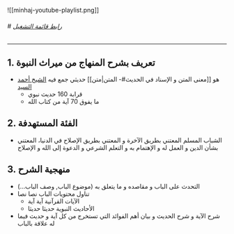 ![[minhaj-youtube-playlist.png]]
###### # [رابط قائمة التشغيل](https://www.youtube.com/playlist?list=PLZmiPrHYOIsTv39es8eiUro0NemCzT7GO)

---

## 1. تعريف بشرح المنهاج من ميراث النبوة
- هو [[معنى المتن و الإسناد في الحديث#- المتن|متن]] حديثي جمع فيه [الشيخ أحمد السيد](https://ahmadalsayed.net/)
	- قرابة 160 حديث نبوي
	- ما يفوق 70 آية من كتاب الله
## 2. الفئة المستهدفة
- الشباب المسلم المعتني بطريق الآخرة و المعتني بطريق الإصلاح في الدنيا، المعتني بشأن الدين و العمل له و الإهتمام به و التعلم الشرعي و الدعوة إلى الله و الإصلاح
## 3. منهجية الشرح
- التحدث على الباب و مقاصده و ما يتعلق به (موضوع الباب, وصف الباب...)
- تناول محتويات الباب نصا نصا
	- الآيات القرآنية آية آية
	- الأحاديث النبوية حديثا حديثا
- شرح الآية و شرح الحديث و بيان أهم الفوائد التي تستخرج من كل آية و حديث فيما له علاقة بالباب
